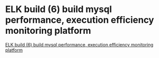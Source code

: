 # ELK build (6) build mysql performance, execution efficiency monitoring platform
[ELK build (6) build mysql performance, execution efficiency monitoring platform](https://aiwithcloud.com/2022/09/19/elk_build_6_build_mysql_performance_execution_efficiency_monitoring_platform/)